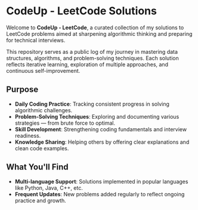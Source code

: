# CodeUp - LeetCode Solutions

Welcome to **CodeUp - LeetCode**, a curated collection of my solutions to LeetCode problems aimed at sharpening algorithmic thinking and preparing for technical interviews.

This repository serves as a public log of my journey in mastering data structures, algorithms, and problem-solving techniques. Each solution reflects iterative learning, exploration of multiple approaches, and continuous self-improvement.

## Purpose

- **Daily Coding Practice**: Tracking consistent progress in solving algorithmic challenges.
- **Problem-Solving Techniques**: Exploring and documenting various strategies — from brute force to optimal.
- **Skill Development**: Strengthening coding fundamentals and interview readiness.
- **Knowledge Sharing**: Helping others by offering clear explanations and clean code examples.

## What You'll Find

- **Multi-language Support**: Solutions implemented in popular languages like Python, Java, C++, etc.
- **Frequent Updates**: New problems added regularly to reflect ongoing practice and growth.
